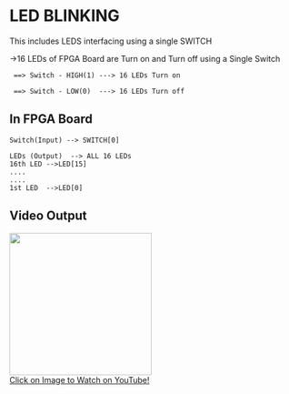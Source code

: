 # LED BLINKING
This includes LEDS interfacing using a single SWITCH 

->16 LEDs of FPGA Board  are Turn on and Turn off using a Single Switch 
    
     ==> Switch - HIGH(1) ---> 16 LEDs Turn on
    
     ==> Switch - LOW(0)  ---> 16 LEDs Turn off
     
##  In FPGA Board
    Switch(Input) --> SWITCH[0]
    
    LEDs (Output)  --> ALL 16 LEDs
    16th LED -->LED[15]  
    ....
    ....
    1st LED  -->LED[0]

## Video Output


<a href="https://www.youtube.com/watch?v=mMCJ7QKES5s">
    <img width="250" src="https://img.youtube.com/vi/mMCJ7QKES5s/0.jpg">
    </br>Click on Image to Watch on YouTube!
</a>
